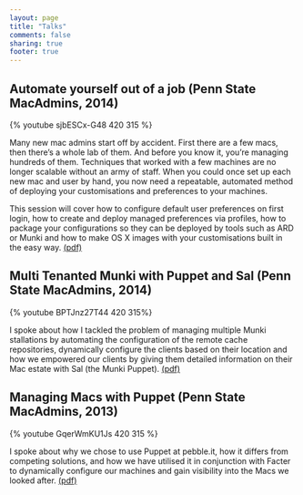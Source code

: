 ```yaml
---
layout: page
title: "Talks"
comments: false
sharing: true
footer: true
---
```


## Automate yourself out of a job (Penn State MacAdmins, 2014)

{% youtube sjbESCx-G48 420 315 %}

Many new mac admins start off by accident. First there are a few macs, then there’s a whole lab of them. And before you know it, you’re managing hundreds of them. Techniques that worked with a few machines are no longer scalable without an army of staff. When you could once set up each new mac and user by hand, you now need a repeatable, automated method of deploying your customisations and preferences to your machines.

This session will cover how to configure default user preferences on first login, how to create and deploy managed preferences via profiles, how to package your configurations so they can be deployed by tools such as ARD or Munki and how to make OS X images with your customisations built in the easy way. [(pdf)](/images/posts/2014-07-10/Automate_yourself_out_of_a_job.pdf)

## Multi Tenanted Munki with Puppet and Sal (Penn State MacAdmins, 2014)

{% youtube BPTJnz27T44 420 315%}

I spoke about how I tackled the problem of managing multiple Munki stallations by automating the configuration of the remote cache repositories, dynamically configure the clients based on their location and how we empowered our clients by giving them detailed information on their Mac estate with Sal (the Munki Puppet). [(pdf)](/images/posts/2014-07-09/Multi_site_Munki.pdf)

## Managing Macs with Puppet (Penn State MacAdmins, 2013)

{% youtube GqerWmKU1Js 420 315 %}

I spoke about why we chose to use Puppet at pebble.it, how it differs from competing solutions, and how we have utilised it in conjunction with Facter to dynamically configure our machines and gain visibility into the Macs we looked after. [(pdf)](/images/posts/2013-05-24/Managing_Macs_with_Puppet.pdf)
